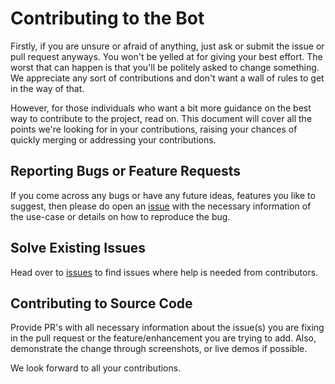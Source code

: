 # Contributing to the Bot

Firstly, if you are unsure or afraid of anything, just ask or submit the issue or pull request anyways. You won't be yelled at for giving your best effort. The worst that can happen is that you'll be politely asked to change something. We appreciate any sort of contributions and don't want a wall of rules to get in the way of that.

However, for those individuals who want a bit more guidance on the best way to contribute to the project, read on. This document will cover all the points we're looking for in your contributions, raising your chances of quickly merging or addressing your contributions.

## Reporting Bugs or Feature Requests

If you come across any bugs or have any future ideas, features you like to suggest, then please do open an [issue](https://github.com/pythonindia/inpycon-twitterbot/issues/new/choose) with the necessary information of the use-case or details on how to reproduce the bug.

## Solve Existing Issues

Head over to [issues](https://github.com/pythonindia/inpycon-twitterbot/issues) to find issues where help is needed from contributors. 

## Contributing to Source Code

Provide PR's with all necessary information about the issue(s) you are fixing in the pull request or the feature/enhancement you are trying to add. Also, demonstrate the change through screenshots, or live demos if possible.

We look forward to all your contributions. 
